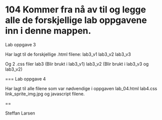 104
Kommer fra nå av til og legge alle de forskjellige lab oppgavene inn i denne mappen.
===
Lab oppgave 3

Har lagt til de forskjellige .html filene:
lab3_v1
lab3_v2
lab3_v3

Og 2 .css filer
lab3 (Blir brukt i lab3_v1)
lab3_v2 (Blir brukt i lab3_v3 og lab3_v2)


===
Lab oppgave 4

Har lagt til alle filene som var nødvendige i oppgaven
lab_04.html
lab4.css
link_sprite_img.jpg
og javascript filene.

==

Steffan Larsen
